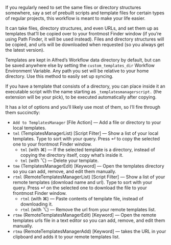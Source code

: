 If you regularly need to set the same files or directory structures somewhere, say a set of prebuilt scripts and template files for certain types of regular projects, this workflow is meant to make your life easier.

It can take files, directory structures, and even URLs, and set them up as templates that’ll be copied over to your frontmost Finder window (if you’re using Path Finder, it will be used instead). Files and directory structures will be copied, and urls will be downloaded when requested (so you always get the latest version).

Templates are kept in Alfred’s Workflow data directory by default, but can be saved anywhere else by setting the `custom_templates_dir` Workflow Environment Variable. Any path you set will be relative to your home directory. Use this method to easily set up syncing.

If you have a template that consists of a directory, you can place inside it an executable script with the name starting as `_templatesmanagerscript.` (the extension will be your pick), to be executed automatically after copying.

It has a lot of options and you’ll likely use most of them, so I’ll fire through them succinctly:

+ `Add to TemplatesManager` [File Action] — Add a file or directory to your local templates.
+ `tml` (TemplatesManagerList) [Script Filter] — Show a list of your local templates. Type to sort with your query. Press ↵ to copy the selected one to your frontmost Finder window.
    + `tml` (with ⌘) — If the selected template is a directory, instead of copying the directory itself, copy what’s inside it.
    + `tml` (with ⌥) — Delete your template.
+ `tme` (TemplatesManagerEdit) [Keyword] — Open the templates directory so you can add, remove, and edit them manually.
+ `rtml` (RemoteTemplatesManagerList) [Script Filter] — Show a list of your remote templates (download name and url). Type to sort with your query. Press ↵ on the selected one to download the file to your frontmost Finder window.
    + `rtml` (with ⌘) — Paste contents of template file, instead of downloading it.
    + `rtml` (with ⌥) — Remove the url from your remote templates list.
+ `rtme` (RemoteTemplatesManagerEdit) [Keyword] — Open the remote templates urls file in a text editor so you can add, remove, and edit them manually.
+ `rtma` (RemoteTemplatesManagerAdd) [Keyword] — takes the URL in your clipboard and adds it to your remote templates list.
